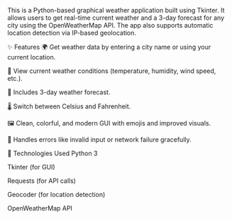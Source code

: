 This is a Python-based graphical weather application built using Tkinter. It allows users to get real-time current weather and a 3-day forecast for any city using the OpenWeatherMap API. The app also supports automatic location detection via IP-based geolocation.

✨ Features
🌍 Get weather data by entering a city name or using your current location.

📅 View current weather conditions (temperature, humidity, wind speed, etc.).

🔮 Includes 3-day weather forecast.

🌡️ Switch between Celsius and Fahrenheit.

🖼️ Clean, colorful, and modern GUI with emojis and improved visuals.

🔌 Handles errors like invalid input or network failure gracefully.

🧰 Technologies Used
Python 3

Tkinter (for GUI)

Requests (for API calls)

Geocoder (for location detection)

OpenWeatherMap API
